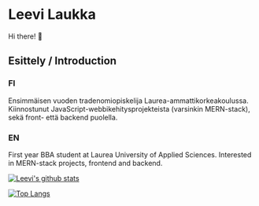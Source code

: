 
# Leevi Laukka
Hi there! 👋
## Esittely / Introduction
### FI
Ensimmäisen vuoden tradenomiopiskelija Laurea-ammattikorkeakoulussa. Kiinnostunut JavaScript-webbikehitysprojekteista (varsinkin MERN-stack), sekä front- että backend puolella.

### EN
First year BBA student at Laurea University of Applied Sciences. Interested in MERN-stack projects, frontend and backend.


[![Leevi's github stats](https://github-readme-stats.vercel.app/api?username=leevilaukka&count_private=true&theme=dark)](https://github.com/anuraghazra/github-readme-stats)

[![Top Langs](https://github-readme-stats.vercel.app/api/top-langs/?username=leevilaukka&theme=dark&layout=compact)](https://github.com/anuraghazra/github-readme-stats)

<!--
**leevilaukka/leevilaukka** is a ✨ _special_ ✨ repository because its `README.md` (this file) appears on your GitHub profile.

Here are some ideas to get you started:

- 🔭 I’m currently working on ...
- 🌱 I’m currently learning ...
- 👯 I’m looking to collaborate on ...
- 🤔 I’m looking for help with ...
- 💬 Ask me about ...
- 📫 How to reach me: ...
- 😄 Pronouns: ...
- ⚡ Fun fact: ...
-->
